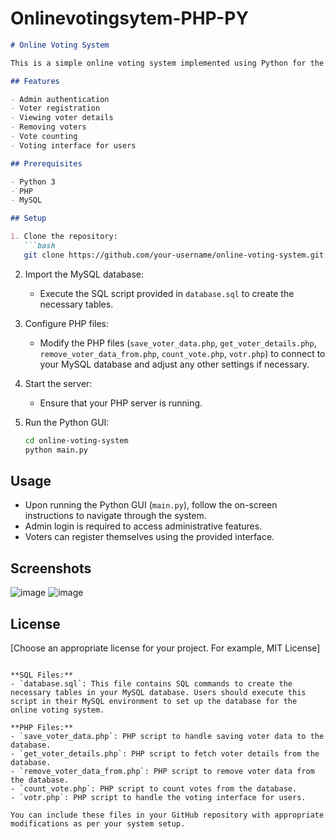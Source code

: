 # Onlinevotingsytem-PHP-PY

```markdown
# Online Voting System

This is a simple online voting system implemented using Python for the GUI, PHP for server-side processing, and MySQL for database management.

## Features

- Admin authentication
- Voter registration
- Viewing voter details
- Removing voters
- Vote counting
- Voting interface for users

## Prerequisites

- Python 3
- PHP
- MySQL

## Setup

1. Clone the repository:
   ```bash
   git clone https://github.com/your-username/online-voting-system.git
   ```

2. Import the MySQL database:
   - Execute the SQL script provided in `database.sql` to create the necessary tables.

3. Configure PHP files:
   - Modify the PHP files (`save_voter_data.php`, `get_voter_details.php`, `remove_voter_data_from.php`, `count_vote.php`, `votr.php`) to connect to your MySQL database and adjust any other settings if necessary.

4. Start the server:
   - Ensure that your PHP server is running.

5. Run the Python GUI:
   ```bash
   cd online-voting-system
   python main.py
   ```

## Usage

- Upon running the Python GUI (`main.py`), follow the on-screen instructions to navigate through the system.
- Admin login is required to access administrative features.
- Voters can register themselves using the provided interface.

## Screenshots

![image](https://github.com/adhimiw/Onlinevotingsytem-PHP-PY/assets/121428949/b0a21be1-f5ed-4233-b57a-3525adeba238)
![image](https://github.com/adhimiw/Onlinevotingsytem-PHP-PY/assets/121428949/10e50d3f-169f-4a45-8f2f-1d56bcfc0b50)


## License

[Choose an appropriate license for your project. For example, MIT License]



```

**SQL Files:**
- `database.sql`: This file contains SQL commands to create the necessary tables in your MySQL database. Users should execute this script in their MySQL environment to set up the database for the online voting system.

**PHP Files:**
- `save_voter_data.php`: PHP script to handle saving voter data to the database.
- `get_voter_details.php`: PHP script to fetch voter details from the database.
- `remove_voter_data_from.php`: PHP script to remove voter data from the database.
- `count_vote.php`: PHP script to count votes from the database.
- `votr.php`: PHP script to handle the voting interface for users.

You can include these files in your GitHub repository with appropriate modifications as per your system setup.
